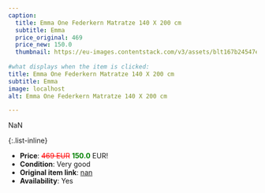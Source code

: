 ```yaml
---
caption:
  title: Emma One Federkern Matratze 140 X 200 cm
  subtitle: Emma
  price_original: 469
  price_new: 150.0
  thumbnail: https://eu-images.contentstack.com/v3/assets/blt167b24547e5b1906/bltd1bdd0629f4bef30/660ee26c203d2a24908629be/DE_Flip_25_(Orange)_Gallery_Hero_2_with_stiwa.png?width=1920&format=pjpg&auto=webp&quality=80&disable=upscale
  
#what displays when the item is clicked:
title: Emma One Federkern Matratze 140 X 200 cm
subtitle: Emma
image: localhost
alt: Emma One Federkern Matratze 140 X 200 cm

---
```

NaN

{:.list-inline} 
- **Price**: <span style="color:red"><del>469 EUR</del></span> <span style="color:green">**150.0**</span> EUR!
- **Condition**: Very good
- **Original item link**: [nan](Here)
- **Availability**: Yes

